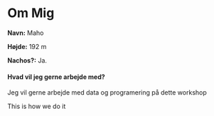 # Om Mig
**Navn:** Maho

**Højde:** 192 m

**Nachos?:** Ja.
 
#### Hvad vil jeg gerne arbejde med?
Jeg vil gerne arbejde med data og programering på dette workshop

This is how we do it 
